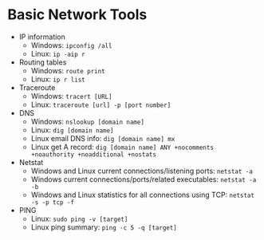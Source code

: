 # Basic Network Tools

* IP information
  * Windows: `ipconfig /all`
  * Linux: `ip -aip r`
* Routing tables
  * Windows: `route print`
  * Linux: `ip r list`
* Traceroute
  * Windows: `tracert [URL]`
  * Linux: `traceroute [url] -p [port number]`
* DNS
  * Windows: `nslookup [domain name]`
  * Linux: `dig [domain name]`
  * Linux email DNS info: `dig [domain name] mx`
  * Linux get A record: `dig [domain name] ANY +nocomments +noauthority +noadditional +nostats`
* Netstat
  * Windows and Linux current connections/listening ports: `netstat -a`
  * Windows current connections/ports/related executables: `netstat -a -b`
  * Windows and Linux statistics for all connections using TCP: `netstat -s -p tcp -f`
* PING
  * Linux: `sudo ping -v [target]`
  * Linux ping summary: `ping -c 5 -q [target]`
